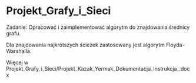 # Projekt_Grafy_i_Sieci

Zadanie: Opracować i zaimplementować algorytm do znajdowania średnicy grafu.

Dla znajdowania najkrótszych ścieżek zastosowany jest algorytm Floyda-Warshalla. 

Więcej w Projekt_Grafy_i_Sieci/Projekt_Kazak_Yermak_Dokumentacja_Instrukcja_.docx

